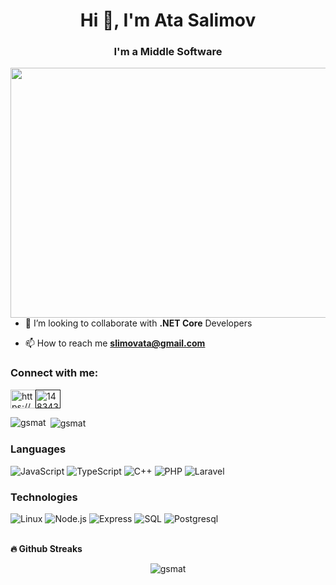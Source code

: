 <h1 align="center">Hi 👋, I'm Ata Salimov</h1>
<h3 align="center">I'm a Middle Software</h3>



<p align="center">
 <img style="float:left"  src="https://github.com/abhisheknaiidu/abhisheknaiidu/blob/master/code.gif?raw=true" width="640" height="400"/>
</p>

 

- 👯 I’m looking to collaborate with **.NET Core** Developers

- 📫 How to reach me **slimovata@gmail.com**

<h3 align="left">Connect with me:</h3>
<p align="left"><a href="https://www.linkedin.com/in/ata-salim-2a629430a/" target="blank"><img align="center"src="https://raw.githubusercontent.com/rahuldkjain/github-profile-readme-generator/master/src/images/icons/Social/linked-in-alt.svg" alt="https://www.linkedin.com/in/ata-salim-2a629430a/" height="30" width="40"/></a><a href="" target="blank"><img align="center"src="https://raw.githubusercontent.com/rahuldkjain/github-profile-readme-generator/master/src/images/icons/Social/stack-overflow.svg"alt="14834383" height="30"width="40"/></a></p>

<p><img align="left" src="https://github-readme-stats.vercel.app/api/top-langs?username=gsmat&show_icons=true&locale=en&layout=compact" alt="gsmat" /></p>

<p>&nbsp;<img align="center" src="https://github-readme-stats.vercel.app/api?username=gsmat&show_icons=true&locale=en" alt="gsmat" /></p>
     


### Languages

![JavaScript](https://img.shields.io/badge/-JavaScript-000?&logo=JavaScript)
![TypeScript](https://img.shields.io/badge/-TypeScript-000?&logo=TypeScript)
![C++](https://img.shields.io/badge/-C++-000?&logo=c%2b%2b&logoColor=00599C)
![PHP](https://img.shields.io/badge/-PHP-000?&logo=PHP)
![Laravel](https://img.shields.io/badge/-Laravel-000?&logo=Laravel)


### Technologies

![Linux](https://img.shields.io/badge/-Linux-000?&logo=Linux)
![Node.js](https://img.shields.io/badge/-Node.js-000?&logo=node.js)
![Express](https://img.shields.io/badge/-Express-000?&logo=express)
![SQL](https://img.shields.io/badge/-SQL-000?&logo=MySQL)
![Postgresql](https://img.shields.io/badge/-Postgresql-000?&logo=Postgresql)

<br>
<b>🔥 Github Streaks</b>
        <p align="center"><img src="https://github-readme-streak-stats.herokuapp.com/?user=gsmat&theme=black-ice&hide_border=true&stroke=0000&background=0D1117&ring=e05397&fire=e05397&currStreakLabel=e05397&bg_color=30,e96443,904e95&title_color=fff&text_color=fff" alt="gsmat" /></p>
